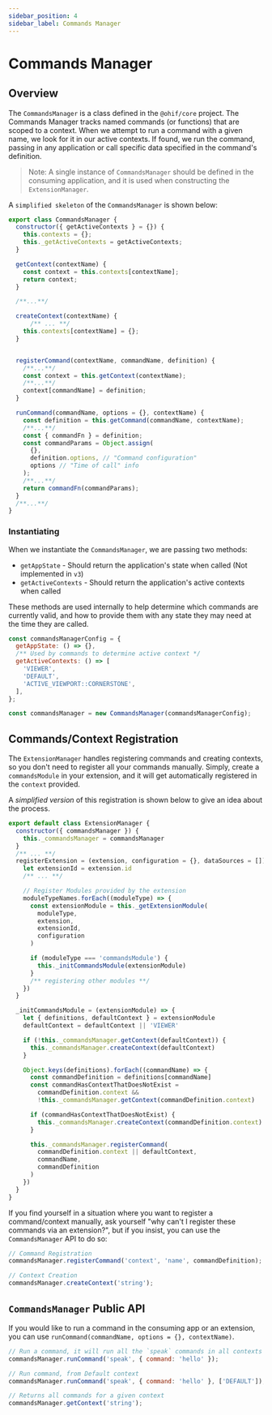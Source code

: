 ```yaml
---
sidebar_position: 4
sidebar_label: Commands Manager
---
```

# Commands Manager

## Overview


The `CommandsManager` is a class defined in the `@ohif/core` project. The Commands Manager tracks named commands (or functions) that are scoped to
a context. When we attempt to run a command with a given name, we look for it
in our active contexts. If found, we run the command, passing in any application
or call specific data specified in the command's definition.

> Note: A single instance of `CommandsManager` should be defined in the consuming application, and it is used when constructing the `ExtensionManager`.

A `simplified skeleton` of the `CommandsManager` is shown below:

```js
export class CommandsManager {
  constructor({ getActiveContexts } = {}) {
    this.contexts = {};
    this._getActiveContexts = getActiveContexts;
  }

  getContext(contextName) {
    const context = this.contexts[contextName];
    return context;
  }

  /**...**/

  createContext(contextName) {
	  /** ... **/
    this.contexts[contextName] = {};
  }


  registerCommand(contextName, commandName, definition) {
   	/**...**/
    const context = this.getContext(contextName);
    /**...**/
    context[commandName] = definition;
  }

  runCommand(commandName, options = {}, contextName) {
    const definition = this.getCommand(commandName, contextName);
    /**...**/
    const { commandFn } = definition;
    const commandParams = Object.assign(
      {},
      definition.options, // "Command configuration"
      options // "Time of call" info
    );
    /**...**/
    return commandFn(commandParams);
  }
  /**...**/
}
```




### Instantiating

When we instantiate the `CommandsManager`, we are passing two methods:

- `getAppState` - Should return the application's state when called (Not implemented in `v3`)
- `getActiveContexts` - Should return the application's active contexts when
  called

These methods are used internally to help determine which commands are currently
valid, and how to provide them with any state they may need at the time they are
called.

```js title="platform/app/src/appInit.js"
const commandsManagerConfig = {
  getAppState: () => {},
  /** Used by commands to determine active context */
  getActiveContexts: () => [
    'VIEWER',
    'DEFAULT',
    'ACTIVE_VIEWPORT::CORNERSTONE',
  ],
};

const commandsManager = new CommandsManager(commandsManagerConfig);
```


## Commands/Context Registration
The `ExtensionManager` handles registering commands and creating contexts, so you don't need to register all your commands manually. Simply, create a `commandsModule` in your extension, and it will get automatically registered in the `context` provided.

A *simplified version* of this registration is shown below to give an idea about the process.


```js
export default class ExtensionManager {
  constructor({ commandsManager }) {
    this._commandsManager = commandsManager
  }
  /** ... **/
  registerExtension = (extension, configuration = {}, dataSources = []) => {
    let extensionId = extension.id
    /** ... **/

    // Register Modules provided by the extension
    moduleTypeNames.forEach((moduleType) => {
      const extensionModule = this._getExtensionModule(
        moduleType,
        extension,
        extensionId,
        configuration
      )

      if (moduleType === 'commandsModule') {
        this._initCommandsModule(extensionModule)
      }
      /** registering other modules **/
    })
  }

  _initCommandsModule = (extensionModule) => {
    let { definitions, defaultContext } = extensionModule
    defaultContext = defaultContext || 'VIEWER'

    if (!this._commandsManager.getContext(defaultContext)) {
      this._commandsManager.createContext(defaultContext)
    }

    Object.keys(definitions).forEach((commandName) => {
      const commandDefinition = definitions[commandName]
      const commandHasContextThatDoesNotExist =
        commandDefinition.context &&
        !this._commandsManager.getContext(commandDefinition.context)

      if (commandHasContextThatDoesNotExist) {
        this._commandsManager.createContext(commandDefinition.context)
      }

      this._commandsManager.registerCommand(
        commandDefinition.context || defaultContext,
        commandName,
        commandDefinition
      )
    })
  }
}

```


If you find yourself in a situation where you want to register a command/context manually, ask
yourself "why can't I register these commands via an extension?", but if you insist, you can use the `CommandsManager` API to do so:

```js
// Command Registration
commandsManager.registerCommand('context', 'name', commandDefinition);

// Context Creation
commandsManager.createContext('string');
```

## `CommandsManager` Public API

If you would like to run a command in the consuming app or an extension, you can
use `runCommand(commandName, options = {}, contextName)`.


```js
// Run a command, it will run all the `speak` commands in all contexts
commandsManager.runCommand('speak', { command: 'hello' });

// Run command, from Default context
commandsManager.runCommand('speak', { command: 'hello' }, ['DEFAULT']);

// Returns all commands for a given context
commandsManager.getContext('string');
```
